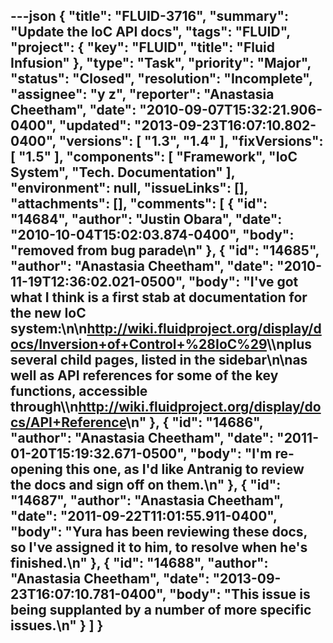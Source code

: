 ---json
{
  "title": "FLUID-3716",
  "summary": "Update the IoC API docs",
  "tags": "FLUID",
  "project": {
    "key": "FLUID",
    "title": "Fluid Infusion"
  },
  "type": "Task",
  "priority": "Major",
  "status": "Closed",
  "resolution": "Incomplete",
  "assignee": "y z",
  "reporter": "Anastasia Cheetham",
  "date": "2010-09-07T15:32:21.906-0400",
  "updated": "2013-09-23T16:07:10.802-0400",
  "versions": [
    "1.3",
    "1.4"
  ],
  "fixVersions": [
    "1.5"
  ],
  "components": [
    "Framework",
    "IoC System",
    "Tech. Documentation"
  ],
  "environment": null,
  "issueLinks": [],
  "attachments": [],
  "comments": [
    {
      "id": "14684",
      "author": "Justin Obara",
      "date": "2010-10-04T15:02:03.874-0400",
      "body": "removed from bug parade\n"
    },
    {
      "id": "14685",
      "author": "Anastasia Cheetham",
      "date": "2010-11-19T12:36:02.021-0500",
      "body": "I've got what I think is a first stab at documentation for the new IoC system:\n\n<http://wiki.fluidproject.org/display/docs/Inversion+of+Control+%28IoC%29>\\\nplus several child pages, listed in the sidebar\n\nas well as API references for some of the key functions, accessible through\\\n<http://wiki.fluidproject.org/display/docs/API+Reference>\n"
    },
    {
      "id": "14686",
      "author": "Anastasia Cheetham",
      "date": "2011-01-20T15:19:32.671-0500",
      "body": "I'm re-opening this one, as I'd like Antranig to review the docs and sign off on them.\n"
    },
    {
      "id": "14687",
      "author": "Anastasia Cheetham",
      "date": "2011-09-22T11:01:55.911-0400",
      "body": "Yura has been reviewing these docs, so I've assigned it to him, to resolve when he's finished.\n"
    },
    {
      "id": "14688",
      "author": "Anastasia Cheetham",
      "date": "2013-09-23T16:07:10.781-0400",
      "body": "This issue is being supplanted by a number of more specific issues.\n"
    }
  ]
}
---

        